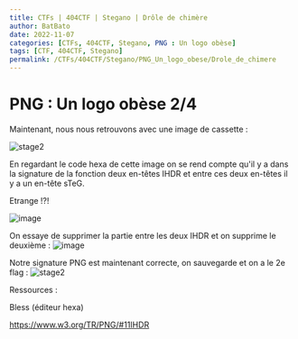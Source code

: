 ```yaml
---
title: CTFs | 404CTF | Stegano | Drôle de chimère
author: BatBato
date: 2022-11-07
categories: [CTFs, 404CTF, Stegano, PNG : Un logo obèse]
tags: [CTF, 404CTF, Stegano]
permalink: /CTFs/404CTF/Stegano/PNG_Un_logo_obese/Drole_de_chimere
---
```


# PNG : Un logo obèse 2/4

Maintenant,  nous nous retrouvons avec une image de cassette : 

![stage2](https://user-images.githubusercontent.com/73934639/174495794-95dbfa77-4d2f-4bb7-a53d-4a1ea81f1eb4.png)


En regardant le code hexa de cette image on se rend compte qu'il y a dans la signature de la fonction deux en-têtes IHDR et entre ces deux en-têtes il y a un en-tête sTeG.

Etrange !?!

![image](https://user-images.githubusercontent.com/73934639/174496636-cc0d1fc6-43f4-4147-a5c1-959d58ea6fdf.png)

 
On essaye de supprimer la partie entre les deux IHDR et on supprime le deuxième :
![image](https://user-images.githubusercontent.com/73934639/174496723-45495724-f1c4-4a08-9079-8b834e693e69.png) 



Notre signature PNG est maintenant correcte, on sauvegarde et on a le 2e flag : 
![stage2](https://user-images.githubusercontent.com/73934639/174496777-d9b597d7-44f8-4c09-8b42-e1367a401328.png)

Ressources :

Bless (éditeur hexa)

https://www.w3.org/TR/PNG/#11IHDR

